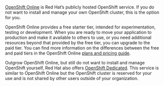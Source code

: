 [OpenShift Online](https://www.openshift.com/get-started/) is Red Hat’s publicly hosted OpenShift service. If you do not want to install and manage your own OpenShift cluster, this is the option for you.

OpenShift Online provides a free starter tier, intended for experimentation, testing or development. When you are ready to move your application to production and make it available to others to use, or you need additional resources beyond that provided by the free tier, you can upgrade to the paid tier. You can find more information on the differences between the free and paid tiers in the OpenShift Online [plans and pricing guide](https://www.openshift.com/pricing/index.html).

Outgrow OpenShift Online, but still do not want to install and manage OpenShift yourself, Red Hat also offers [OpenShift Dedicated](https://www.openshift.com/dedicated/). This service is similar to OpenShift Online but the OpenShift cluster is reserved for your use and is not shared by other users outside of your organization.
